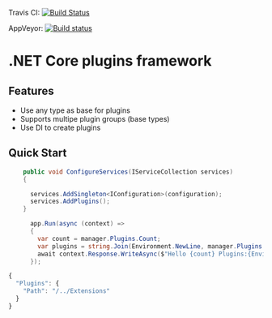 Travis CI: [![Build Status](https://travis-ci.org/s-limo/Plugins.svg?branch=master)](https://travis-ci.org/s-limo/Plugins) 

AppVeyor: [![Build status](https://ci.appveyor.com/api/projects/status/gyossbl0a6va5jcx?svg=true)](https://ci.appveyor.com/project/s-limo/plugins)

# .NET Core plugins framework 

## Features

- Use any type as base for plugins
- Supports multipe plugin groups (base types)
- Use DI to create plugins

## Quick Start

```csharp
    public void ConfigureServices(IServiceCollection services)
    {

      services.AddSingleton<IConfiguration>(configuration);
      services.AddPlugins();
    }
```


```csharp
      app.Run(async (context) =>
      {
        var count = manager.Plugins.Count;
        var plugins = string.Join(Environment.NewLine, manager.Plugins.Select(p => p.ToString()));
        await context.Response.WriteAsync($"Hello {count} Plugins:{Environment.NewLine}{plugins}");
      });
```
```javascript
{
  "Plugins": {
    "Path": "/../Extensions"
  }
}
```
